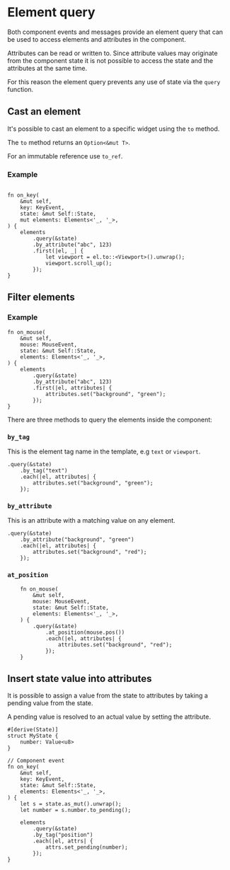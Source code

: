 # Element query

Both component events and messages provide an element query that can be used to
access elements and attributes in the component.

Attributes can be read or written to.
Since attribute values may originate from the component state it is not possible
to access the state and the attributes at the same time. 

For this reason the element query prevents any use of state via the `query`
function.

## Cast an element

It's possible to cast an element to a specific widget using the `to` method.

The `to` method returns an `Option<&mut T>`.

For an immutable reference use `to_ref`.

### Example

```rust,ignore

fn on_key(
    &mut self,
    key: KeyEvent,
    state: &mut Self::State,
    mut elements: Elements<'_, '_>,
) {
    elements
        .query(&state)
        .by_attribute("abc", 123)
        .first(|el, _| {
            let viewport = el.to::<Viewport>().unwrap();
            viewport.scroll_up();
        });
}
```

## Filter elements

### Example

```rust,ignore
fn on_mouse(
    &mut self,
    mouse: MouseEvent,
    state: &mut Self::State,
    elements: Elements<'_, '_>,
) { 
    elements
        .query(&state)
        .by_attribute("abc", 123)
        .first(|el, attributes| {
            attributes.set("background", "green");
        });
}
```

There are three methods to query the elements inside the component:

### `by_tag`

This is the element tag name in the template, e.g `text` or `viewport`.

```rust, ignore
.query(&state)
    .by_tag("text")
    .each(|el, attributes| {
        attributes.set("background", "green");
    });
```

### `by_attribute`

This is an attribute with a matching value on any element.

```rust, ignore
.query(&state)
    .by_attribute("background", "green")
    .each(|el, attributes| {
        attributes.set("background", "red");
    });
```

### `at_position`

```rust, ignore
    fn on_mouse(
        &mut self,
        mouse: MouseEvent,
        state: &mut Self::State,
        elements: Elements<'_, '_>,
    ) {
        .query(&state)
            .at_position(mouse.pos())
            .each(|el, attributes| {
                attributes.set("background", "red");
            });
    }

```

## Insert state value into attributes

It is possible to assign a value from the state to attributes by taking a
pending value from the state.

A pending value is resolved to an actual value by setting the attribute.

```rust,ignore
#[derive(State)]
struct MyState {
    number: Value<u8>
}

// Component event
fn on_key(
    &mut self,
    key: KeyEvent,
    state: &mut Self::State,
    elements: Elements<'_, '_>,
) { 
    let s = state.as_mut().unwrap();
    let number = s.number.to_pending();
    
    elements
        .query(&state)
        .by_tag("position")
        .each(|el, attrs| {
            attrs.set_pending(number);
        });
}

```
